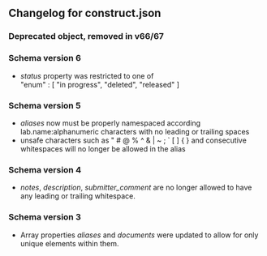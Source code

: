 ## Changelog for construct.json

### Deprecated object, removed in v66/67

### Schema version 6

* *status* property was restricted to one of  
    "enum" : [
        "in progress",
        "deleted",
        "released"
    ]
    
### Schema version 5

* *aliases* now must be properly namespaced according lab.name:alphanumeric characters with no leading or trailing spaces
* unsafe characters such as " # @ % ^ & | ~ ; ` [ ] { } and consecutive whitespaces will no longer be allowed in the alias

### Schema version 4

* *notes*, *description*, *submitter_comment* are no longer allowed to have any leading or trailing whitespace.

### Schema version 3

* Array properties *aliases* and *documents* were updated to allow for only unique elements within them.
